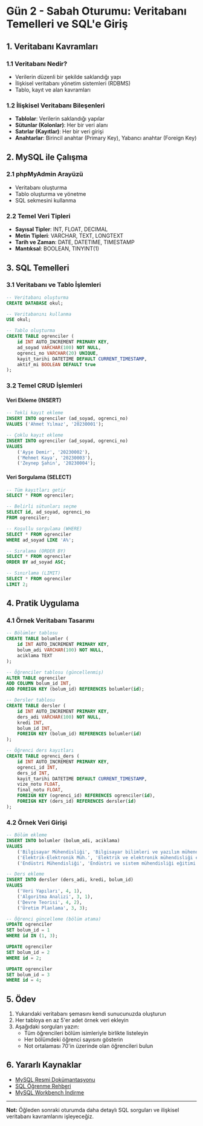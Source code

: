 # Gün 2 - Sabah Oturumu: Veritabanı Temelleri ve SQL'e Giriş

## 1. Veritabanı Kavramları

### 1.1 Veritabanı Nedir?

- Verilerin düzenli bir şekilde saklandığı yapı
- İlişkisel veritabanı yönetim sistemleri (RDBMS)
- Tablo, kayıt ve alan kavramları

### 1.2 İlişkisel Veritabanı Bileşenleri

- **Tablolar**: Verilerin saklandığı yapılar
- **Sütunlar (Kolonlar)**: Her bir veri alanı
- **Satırlar (Kayıtlar)**: Her bir veri girişi
- **Anahtarlar**: Birincil anahtar (Primary Key), Yabancı anahtar (Foreign Key)

## 2. MySQL ile Çalışma

### 2.1 phpMyAdmin Arayüzü

- Veritabanı oluşturma
- Tablo oluşturma ve yönetme
- SQL sekmesini kullanma

### 2.2 Temel Veri Tipleri

- **Sayısal Tipler**: INT, FLOAT, DECIMAL
- **Metin Tipleri**: VARCHAR, TEXT, LONGTEXT
- **Tarih ve Zaman**: DATE, DATETIME, TIMESTAMP
- **Mantıksal**: BOOLEAN, TINYINT(1)

## 3. SQL Temelleri

### 3.1 Veritabanı ve Tablo İşlemleri

```sql
-- Veritabanı oluşturma
CREATE DATABASE okul;

-- Veritabanını kullanma
USE okul;

-- Tablo oluşturma
CREATE TABLE ogrenciler (
    id INT AUTO_INCREMENT PRIMARY KEY,
    ad_soyad VARCHAR(100) NOT NULL,
    ogrenci_no VARCHAR(20) UNIQUE,
    kayit_tarihi DATETIME DEFAULT CURRENT_TIMESTAMP,
    aktif_mi BOOLEAN DEFAULT true
);
```

### 3.2 Temel CRUD İşlemleri

#### Veri Ekleme (INSERT)

```sql
-- Tekli kayıt ekleme
INSERT INTO ogrenciler (ad_soyad, ogrenci_no)
VALUES ('Ahmet Yılmaz', '20230001');

-- Çoklu kayıt ekleme
INSERT INTO ogrenciler (ad_soyad, ogrenci_no)
VALUES
    ('Ayşe Demir', '20230002'),
    ('Mehmet Kaya', '20230003'),
    ('Zeynep Şahin', '20230004');
```

#### Veri Sorgulama (SELECT)

```sql
-- Tüm kayıtları getir
SELECT * FROM ogrenciler;

-- Belirli sütunları seçme
SELECT id, ad_soyad, ogrenci_no
FROM ogrenciler;

-- Koşullu sorgulama (WHERE)
SELECT * FROM ogrenciler
WHERE ad_soyad LIKE 'A%';

-- Sıralama (ORDER BY)
SELECT * FROM ogrenciler
ORDER BY ad_soyad ASC;

-- Sınırlama (LIMIT)
SELECT * FROM ogrenciler
LIMIT 2;
```

## 4. Pratik Uygulama

### 4.1 Örnek Veritabanı Tasarımı

```sql
-- Bölümler tablosu
CREATE TABLE bolumler (
    id INT AUTO_INCREMENT PRIMARY KEY,
    bolum_adi VARCHAR(100) NOT NULL,
    aciklama TEXT
);

-- Öğrenciler tablosu (güncellenmiş)
ALTER TABLE ogrenciler
ADD COLUMN bolum_id INT,
ADD FOREIGN KEY (bolum_id) REFERENCES bolumler(id);

-- Dersler tablosu
CREATE TABLE dersler (
    id INT AUTO_INCREMENT PRIMARY KEY,
    ders_adi VARCHAR(100) NOT NULL,
    kredi INT,
    bolum_id INT,
    FOREIGN KEY (bolum_id) REFERENCES bolumler(id)
);

-- Öğrenci ders kayıtları
CREATE TABLE ogrenci_ders (
    id INT AUTO_INCREMENT PRIMARY KEY,
    ogrenci_id INT,
    ders_id INT,
    kayit_tarihi DATETIME DEFAULT CURRENT_TIMESTAMP,
    vize_notu FLOAT,
    final_notu FLOAT,
    FOREIGN KEY (ogrenci_id) REFERENCES ogrenciler(id),
    FOREIGN KEY (ders_id) REFERENCES dersler(id)
);
```

### 4.2 Örnek Veri Girişi

```sql
-- Bölüm ekleme
INSERT INTO bolumler (bolum_adi, aciklama)
VALUES
    ('Bilgisayar Mühendisliği', 'Bilgisayar bilimleri ve yazılım mühendisliği eğitimi'),
    ('Elektrik-Elektronik Müh.', 'Elektrik ve elektronik mühendisliği eğitimi'),
    ('Endüstri Mühendisliği', 'Endüstri ve sistem mühendisliği eğitimi');

-- Ders ekleme
INSERT INTO dersler (ders_adi, kredi, bolum_id)
VALUES
    ('Veri Yapıları', 4, 1),
    ('Algoritma Analizi', 3, 1),
    ('Devre Teorisi', 4, 2),
    ('Üretim Planlama', 3, 3);

-- Öğrenci güncelleme (bölüm atama)
UPDATE ogrenciler
SET bolum_id = 1
WHERE id IN (1, 3);

UPDATE ogrenciler
SET bolum_id = 2
WHERE id = 2;

UPDATE ogrenciler
SET bolum_id = 3
WHERE id = 4;
```

## 5. Ödev

1. Yukarıdaki veritabanı şemasını kendi sunucunuzda oluşturun
2. Her tabloya en az 5'er adet örnek veri ekleyin
3. Aşağıdaki sorguları yazın:
   - Tüm öğrencileri bölüm isimleriyle birlikte listeleyin
   - Her bölümdeki öğrenci sayısını gösterin
   - Not ortalaması 70'in üzerinde olan öğrencileri bulun

## 6. Yararlı Kaynaklar

- [MySQL Resmi Dokümantasyonu](https://dev.mysql.com/doc/)
- [SQL Öğrenme Rehberi](https://www.w3schools.com/sql/)
- [MySQL Workbench İndirme](https://dev.mysql.com/downloads/workbench/)

---

**Not:** Öğleden sonraki oturumda daha detaylı SQL sorguları ve ilişkisel veritabanı kavramlarını işleyeceğiz.

